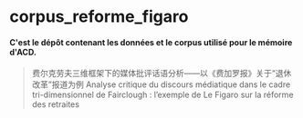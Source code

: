 # corpus_reforme_figaro
#### C'est le dépôt contenant les données et le corpus utilisé pour le mémoire d'ACD.

> 费尔克劳夫三维框架下的媒体批评话语分析——以《费加罗报》关于“退休改革”报道为例
> Analyse critique du discours médiatique dans le cadre tri-dimensionnel de Fairclough : l’exemple de Le Figaro sur la réforme des retraites

